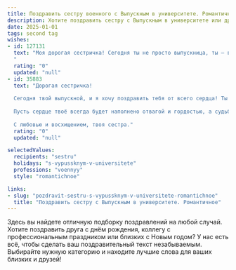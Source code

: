 ```yaml
---
title: Поздравить сестру военного с Выпускным в университете. Романтичное
description: Хотите поздравить сестру с Выпускным в университете или другим праздником? Наш ИИ создаст незабываемое поздравление, а вы обязательно выделитесь среди других.  
date: 2025-01-01
tags: second tag
wishes:
- id: 127131
  text: "Моя дорогая сестричка! Сегодня ты не просто выпускница, ты — воин, готовый к новым, великим свершениям!  Сердце переполняет гордость и нежность, наблюдая, как ты,  смелая и прекрасная, достигаешь вершин. Пусть твой путь будет полон ярких побед, а звезда удачи всегда освещает твой путь.  С твоим днем, мой защитник, моя гордость! Люблю тебя бесконечно!
  "
  rating: "0"
  updated: "null"
- id: 35883
  text: "Дорогая сестричка!
  
  Сегодня твой выпускной, и я хочу поздравить тебя от всего сердца! Ты ступаешь на новый путь, держа в руках мечту и смелость настоящего военного. Каждый шаг, который ты сделала, приближал тебя к этой долгожданной вершине, и теперь ты готова защищать не только свою страну, но и все идеалы, которые для тебя важны.
  
  Пусть сердце твоё всегда будет наполнено отвагой и гордостью, а судьба щедро награждает удачей и счастьем. Знай, что я всегда рядом, готова поддерживать и вдохновлять тебя на этом пути.
  
  С любовью и восхищением, твоя сестра."
  rating: "0"
  updated: "null"

selectedValues:
  recipients: "sestru"
  holidays: "s-vypussknym-v-universitete"
  professions: "voennyy"
  style: "romantichnoe"

links:
- slug: "pozdravit-sestru-s-vypussknym-v-universitete-romantichnoe"
  title: "Поздравить сестру с Выпускным в университете. Романтичное"
---
```


Здесь вы найдете отличную подборку поздравлений на любой случай.
Хотите поздравить друга с днём рождения, коллегу с профессиональным праздником или близких с Новым годом? У нас есть всё, чтобы сделать ваш поздравительный текст незабываемым. Выбирайте нужную категорию и находите лучшие слова для ваших близких и друзей!
